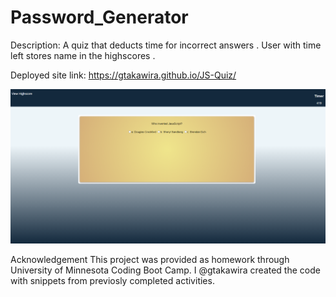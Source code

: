 # Password_Generator
Description: A quiz that deducts time for incorrect answers . User with time left stores name in the highscores .  


Deployed site link: https://gtakawira.github.io/JS-Quiz/

![time is deducted if incorrect.](Assets/h5.png)

Acknowledgement
This project was provided as homework through University of Minnesota Coding Boot Camp. I @gtakawira created the code with snippets from previosly completed activities. 